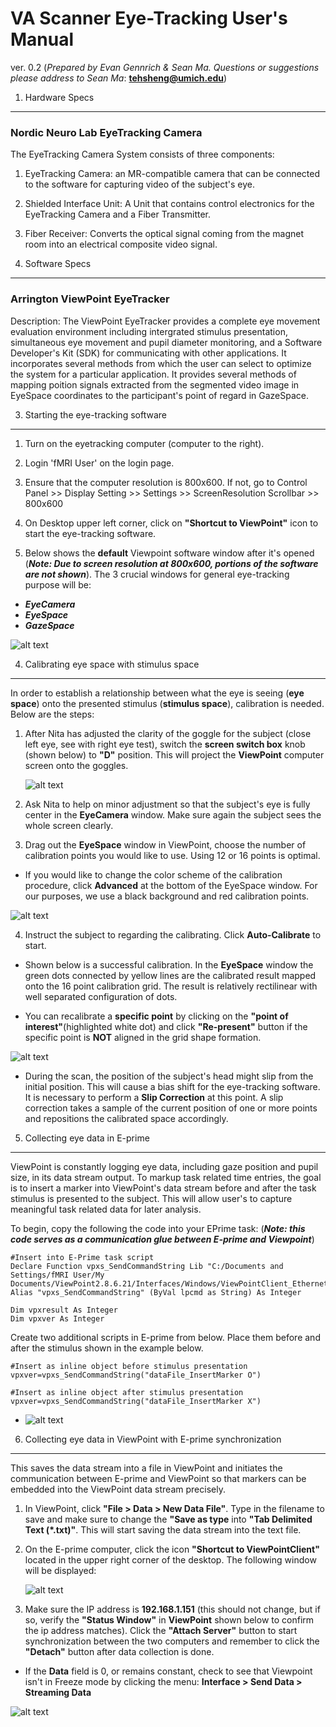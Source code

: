 VA Scanner Eye-Tracking User's Manual
=======================
ver. 0.2 (_Prepared by Evan Gennrich & Sean Ma. Questions or suggestions please address to Sean Ma_: **tehsheng@umich.edu**) 

1. Hardware Specs
--------------
### Nordic Neuro Lab EyeTracking Camera

The EyeTracking Camera System consists of three components:

1. EyeTracking Camera: an MR-compatible camera that can be connected to the software for capturing video of the subject's eye.

2. Shielded Interface Unit: A Unit that contains control electronics for the EyeTracking Camera and a Fiber Transmitter.

3. Fiber Receiver: Converts the optical signal coming from the magnet room into an electrical composite video signal.

2. Software Specs
---------------
### Arrington ViewPoint EyeTracker

Description: The ViewPoint EyeTracker provides a complete eye movement evaluation environment including intergrated stimulus presentation, simultaneous eye movement and pupil diameter monitoring, and a Software Developer's Kit (SDK) for communicating with other applications. It incorporates several methods from which the user can select to optimize the system for a particular application. It provides several methods of mapping poition signals extracted from the segmented video image in EyeSpace coordinates to the participant's point of regard in GazeSpace. 

3. Starting the eye-tracking software
------------
1. Turn on the eyetracking computer (computer to the right).

2. Login 'fMRI User' on the login page.

3. Ensure that the computer resolution is 800x600. If not, go to Control Panel >> Display Setting >> Settings >> ScreenResolution Scrollbar >> 800x600

4. On Desktop upper left corner, click on **"Shortcut to ViewPoint"** icon to start the eye-tracking software.

5. Below shows the **default** Viewpoint software window after it's opened (_**Note: Due to screen resolution at 800x600, portions of the software are not shown**_). The 3 crucial windows for general eye-tracking purpose will be: 
  * _**EyeCamera**_
  * _**EyeSpace**_
  * _**GazeSpace**_

   ![alt text](figure_VA_Manual/Default_Highlight_EyeGaze.png)

4. Calibrating eye space with stimulus space
------------
In order to establish a relationship between what the eye is seeing (**eye space**) onto the presented stimulus (**stimulus space**), calibration is needed. Below are the steps: 

1. After Nita has adjusted the clarity of the goggle for the subject (close left eye, see with right eye test), switch the **screen switch box** knob (shown below) to **"D"** position. This will project the **ViewPoint** computer screen onto the goggles. 

   ![alt text](figure_VA_Manual/SwitchBox.png)

2. Ask Nita to help on minor adjustment so that the subject's eye is fully center in the **EyeCamera** window. Make sure again the subject sees the whole screen clearly.

3. Drag out the **EyeSpace** window in ViewPoint, choose the number of calibration points you would like to use. Using 12 or 16 points is optimal. 
  * If you would like to change the color scheme of the calibration procedure, click **Advanced** at the bottom of the EyeSpace window. For our purposes, we use a black background and red calibration points.
  
   ![alt text](figure_VA_Manual/ViewPointCalibrationSettings.png)
  
4. Instruct the subject to regarding the calibrating. Click **Auto-Calibrate** to start.
  * Shown below is a successful calibration. In the **EyeSpace** window the green dots connected by yellow lines are the calibrated result mapped onto the 16 point calibration grid. The result is relatively rectilinear with well separated configuration of dots.
  
  * You can recalibrate a **specific point** by clicking on the **"point of interest"**(highlighted white dot) and click **"Re-present"** button if the specific point is **NOT** aligned in the grid shape formation.
  
   ![alt text](figure_VA_Manual/ViewPointSuccessful16PointCalibration.png)

  * During the scan, the position of the subject's head might slip from the initial position. This will cause a bias shift for the eye-tracking software. It is necessary to perform a __Slip Correction__ at this point. A slip correction takes a sample of the current position of one or more points and repositions the calibrated space accordingly.


5. Collecting eye data in E-prime
-----------------------------------
ViewPoint is constantly logging eye data, including gaze position and pupil size, in its data stream output. To markup task related time entries, the goal is to insert a marker into ViewPoint's data stream before and after the task stimulus is presented to the subject. This will allow user's to capture meaningful task related data for later analysis.

To begin, copy the following the code into your EPrime task: (_**Note: this code serves as a communication glue between E-prime and Viewpoint**_)

```
#Insert into E-Prime task script
Declare Function vpxs_SendCommandString Lib "C:/Documents and Settings/fMRI User/My Documents/ViewPoint2.8.6.21/Interfaces/Windows/ViewPointClient_Ethernet_Interface/VPX_InterApp.dll" Alias "vpxs_SendCommandString" (ByVal lpcmd as String) As Integer

Dim vpxresult As Integer
Dim vpxver As Integer
```

Create two additional scripts in E-prime from below. Place them before and after the stimulus shown in the example below.

```
#Insert as inline object before stimulus presentation
vpxver=vpxs_SendCommandString("dataFile_InsertMarker O")
```
```
#Insert as inline object after stimulus presentation
vpxver=vpxs_SendCommandString("dataFile_InsertMarker X")
```

  * ![alt text](figure_VA_Manual/Eprimesynccode.png)


6. Collecting eye data in ViewPoint with E-prime synchronization
------------------------------
This saves the data stream into a file in ViewPoint and initiates the communication between E-prime and ViewPoint so that markers can be embedded into the ViewPoint data stream precisely.

1. In ViewPoint, click **"File > Data > New Data File"**. Type in the filename to save and make sure to change the **"Save as type** into **"Tab Delimited Text (*.txt)"**. This will start saving the data stream into the text file.

2. On the E-prime computer, click the icon **"Shortcut to ViewPointClient"** located in the upper right corner of the desktop. The following window will be displayed:

   ![alt text](figure_VA_Manual/clientexe.png)
   
3. Make sure the IP address is **192.168.1.151** (this should not change, but if so, verify the **"Status Window"** in **ViewPoint** shown below to confirm the ip address matches). Click the **"Attach Server"** button to start synchronization between the two computers and remember to click the **"Detach"** button after data collection is done. 

  * If the __Data__ field is 0, or remains constant, check to see that Viewpoint isn't in Freeze mode by clicking the menu: __Interface > Send Data > Streaming Data__

   ![alt text](figure_VA_Manual/Default_Highlight_IP.png)
